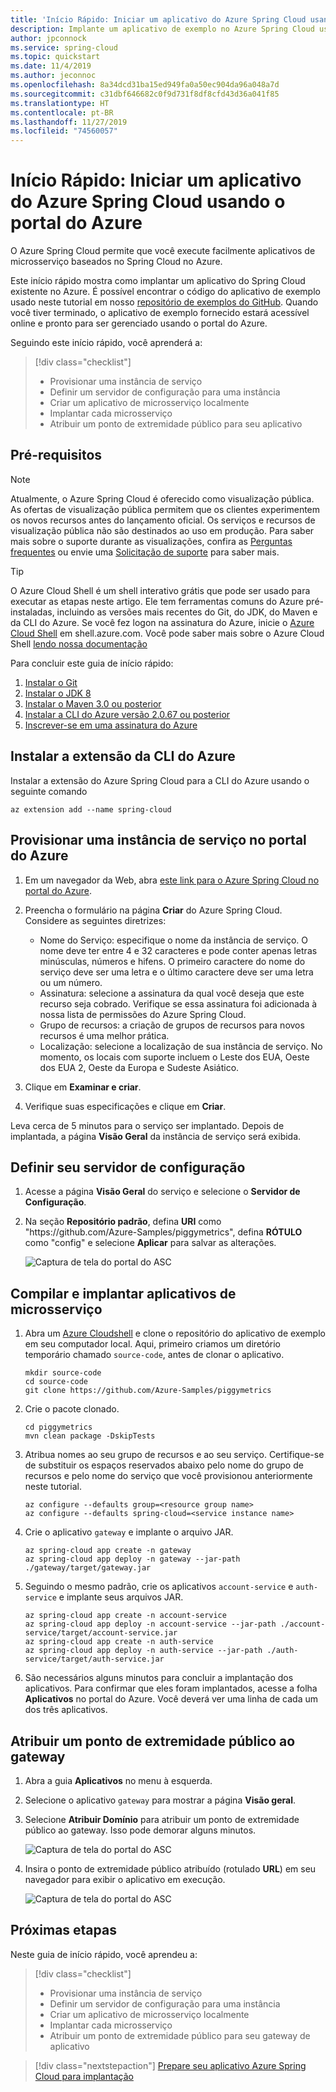 ```yaml
---
title: 'Início Rápido: Iniciar um aplicativo do Azure Spring Cloud usando o portal do Azure'
description: Implante um aplicativo de exemplo no Azure Spring Cloud usando o portal do Azure.
author: jpconnock
ms.service: spring-cloud
ms.topic: quickstart
ms.date: 11/4/2019
ms.author: jeconnoc
ms.openlocfilehash: 8a34dcd31ba15ed949fa0a50ec904da96a048a7d
ms.sourcegitcommit: c31dbf646682c0f9d731f8df8cfd43d36a041f85
ms.translationtype: HT
ms.contentlocale: pt-BR
ms.lasthandoff: 11/27/2019
ms.locfileid: "74560057"
---
```

# <a name="quickstart-launch-an-azure-spring-cloud-application-using-the-azure-portal"></a>Início Rápido: Iniciar um aplicativo do Azure Spring Cloud usando o portal do Azure

O Azure Spring Cloud permite que você execute facilmente aplicativos de microsserviço baseados no Spring Cloud no Azure.

Este início rápido mostra como implantar um aplicativo do Spring Cloud existente no Azure.  É possível encontrar o código do aplicativo de exemplo usado neste tutorial em nosso [repositório de exemplos do GitHub](https://github.com/Azure-Samples/PiggyMetrics). Quando você tiver terminado, o aplicativo de exemplo fornecido estará acessível online e pronto para ser gerenciado usando o portal do Azure.

Seguindo este início rápido, você aprenderá a:

> [!div class="checklist"]
> * Provisionar uma instância de serviço
> * Definir um servidor de configuração para uma instância
> * Criar um aplicativo de microsserviço localmente
> * Implantar cada microsserviço
> * Atribuir um ponto de extremidade público para seu aplicativo

## <a name="prerequisites"></a>Pré-requisitos

>[!Note]
> Atualmente, o Azure Spring Cloud é oferecido como visualização pública. As ofertas de visualização pública permitem que os clientes experimentem os novos recursos antes do lançamento oficial.  Os serviços e recursos de visualização pública não são destinados ao uso em produção.  Para saber mais sobre o suporte durante as visualizações, confira as [Perguntas frequentes](https://azure.microsoft.com/support/faq/) ou envie uma [Solicitação de suporte](https://docs.microsoft.com/azure/azure-supportability/how-to-create-azure-support-request) para saber mais.

>[!TIP]
> O Azure Cloud Shell é um shell interativo grátis que pode ser usado para executar as etapas neste artigo.  Ele tem ferramentas comuns do Azure pré-instaladas, incluindo as versões mais recentes do Git, do JDK, do Maven e da CLI do Azure. Se você fez logon na assinatura do Azure, inicie o [Azure Cloud Shell](https://shell.azure.com) em shell.azure.com.  Você pode saber mais sobre o Azure Cloud Shell [lendo nossa documentação](../cloud-shell/overview.md)

Para concluir este guia de início rápido:

1. [Instalar o Git](https://git-scm.com/)
2. [Instalar o JDK 8](https://docs.microsoft.com/java/azure/jdk/?view=azure-java-stable)
3. [Instalar o Maven 3.0 ou posterior](https://maven.apache.org/download.cgi)
4. [Instalar a CLI do Azure versão 2.0.67 ou posterior](https://docs.microsoft.com/cli/azure/install-azure-cli?view=azure-cli-latest)
5. [Inscrever-se em uma assinatura do Azure](https://azure.microsoft.com/free/)

## <a name="install-the-azure-cli-extension"></a>Instalar a extensão da CLI do Azure

Instalar a extensão do Azure Spring Cloud para a CLI do Azure usando o seguinte comando

```Azure CLI
az extension add --name spring-cloud
```

## <a name="provision-a-service-instance-on-the-azure-portal"></a>Provisionar uma instância de serviço no portal do Azure

1. Em um navegador da Web, abra [este link para o Azure Spring Cloud no portal do Azure](https://ms.portal.azure.com/#create/Microsoft.AppPlatform).

1. Preencha o formulário na página **Criar** do Azure Spring Cloud.  Considere as seguintes diretrizes:
    - Nome do Serviço: especifique o nome da instância de serviço.  O nome deve ter entre 4 e 32 caracteres e pode conter apenas letras minúsculas, números e hifens.  O primeiro caractere do nome do serviço deve ser uma letra e o último caractere deve ser uma letra ou um número.
    - Assinatura: selecione a assinatura da qual você deseja que este recurso seja cobrado.  Verifique se essa assinatura foi adicionada à nossa lista de permissões do Azure Spring Cloud.
    - Grupo de recursos: a criação de grupos de recursos para novos recursos é uma melhor prática.
    - Localização: selecione a localização de sua instância de serviço. No momento, os locais com suporte incluem o Leste dos EUA, Oeste dos EUA 2, Oeste da Europa e Sudeste Asiático.

1. Clique em **Examinar e criar**.

1. Verifique suas especificações e clique em **Criar**.

Leva cerca de 5 minutos para o serviço ser implantado.  Depois de implantada, a página **Visão Geral** da instância de serviço será exibida.

## <a name="set-up-your-configuration-server"></a>Definir seu servidor de configuração

1. Acesse a página **Visão Geral** do serviço e selecione o **Servidor de Configuração**.

1. Na seção **Repositório padrão**, defina **URI** como "https\://github.com/Azure-Samples/piggymetrics", defina **RÓTULO** como "config" e selecione **Aplicar** para salvar as alterações.

    ![Captura de tela do portal do ASC](media/spring-cloud-quickstart-launch-app-portal/portal-config.png)

## <a name="build-and-deploy-microservice-applications"></a>Compilar e implantar aplicativos de microsserviço

1. Abra um [Azure Cloudshell](https://shell.azure.com) e clone o repositório do aplicativo de exemplo em seu computador local.  Aqui, primeiro criamos um diretório temporário chamado `source-code`, antes de clonar o aplicativo.

    ```azurecli
    mkdir source-code
    cd source-code
    git clone https://github.com/Azure-Samples/piggymetrics
    ```

1. Crie o pacote clonado.

    ```azurecli
    cd piggymetrics
    mvn clean package -DskipTests
    ```
1. Atribua nomes ao seu grupo de recursos e ao seu serviço. Certifique-se de substituir os espaços reservados abaixo pelo nome do grupo de recursos e pelo nome do serviço que você provisionou anteriormente neste tutorial.

    ```azurecli
    az configure --defaults group=<resource group name>
    az configure --defaults spring-cloud=<service instance name>
    ```

1. Crie o aplicativo `gateway` e implante o arquivo JAR.

    ```azurecli
    az spring-cloud app create -n gateway
    az spring-cloud app deploy -n gateway --jar-path ./gateway/target/gateway.jar
    ```

1. Seguindo o mesmo padrão, crie os aplicativos `account-service` e `auth-service` e implante seus arquivos JAR.

    ```azurecli
    az spring-cloud app create -n account-service
    az spring-cloud app deploy -n account-service --jar-path ./account-service/target/account-service.jar
    az spring-cloud app create -n auth-service
    az spring-cloud app deploy -n auth-service --jar-path ./auth-service/target/auth-service.jar
    ```

1. São necessários alguns minutos para concluir a implantação dos aplicativos. Para confirmar que eles foram implantados, acesse a folha **Aplicativos** no portal do Azure. Você deverá ver uma linha de cada um dos três aplicativos.

## <a name="assign-a-public-endpoint-to-gateway"></a>Atribuir um ponto de extremidade público ao gateway

1. Abra a guia **Aplicativos** no menu à esquerda.

1. Selecione o aplicativo `gateway` para mostrar a página **Visão geral**.

1. Selecione **Atribuir Domínio** para atribuir um ponto de extremidade público ao gateway. Isso pode demorar alguns minutos.

    ![Captura de tela do portal do ASC](media/spring-cloud-quickstart-launch-app-portal/portal-endpoint.png)

1. Insira o ponto de extremidade público atribuído (rotulado **URL**) em seu navegador para exibir o aplicativo em execução.

    ![Captura de tela do portal do ASC](media/spring-cloud-quickstart-launch-app-portal/sample-app.png)


## <a name="next-steps"></a>Próximas etapas

Neste guia de início rápido, você aprendeu a:

> [!div class="checklist"]
> * Provisionar uma instância de serviço
> * Definir um servidor de configuração para uma instância
> * Criar um aplicativo de microsserviço localmente
> * Implantar cada microsserviço
> * Atribuir um ponto de extremidade público para seu gateway de aplicativo

> [!div class="nextstepaction"]
> [Prepare seu aplicativo Azure Spring Cloud para implantação](spring-cloud-tutorial-prepare-app-deployment.md)
